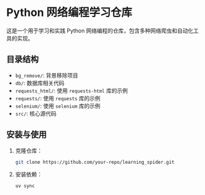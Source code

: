 # Python 网络编程学习仓库

这是一个用于学习和实践 Python 网络编程的仓库，包含多种网络爬虫和自动化工具的实现。

## 目录结构

- `bg_remove/`: 背景移除项目
- `db/`: 数据库相关代码
- `requests_html/`: 使用 `requests-html` 库的示例
- `requests/`: 使用 `requests` 库的示例
- `selenium/`: 使用 `selenium` 库的示例
- `src/`: 核心源代码

## 安装与使用

1. 克隆仓库：
   ```bash
   git clone https://github.com/your-repo/learning_spider.git
   ```
2. 安装依赖：
   ```bash
   uv sync
   ```
